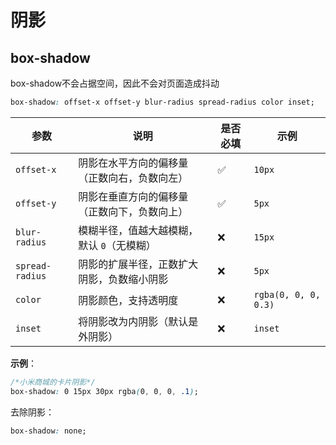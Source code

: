 # 阴影

## box-shadow

box-shadow不会占据空间，因此不会对页面造成抖动

```css
box-shadow: offset-x offset-y blur-radius spread-radius color inset;
```

| 参数            | 说明                                         | 是否必填 | 示例                 |
| --------------- | -------------------------------------------- | -------- | -------------------- |
| `offset-x`      | 阴影在水平方向的偏移量（正数向右，负数向左） | ✅        | `10px`               |
| `offset-y`      | 阴影在垂直方向的偏移量（正数向下，负数向上） | ✅        | `5px`                |
| `blur-radius`   | 模糊半径，值越大越模糊，默认 `0`（无模糊）   | ❌        | `15px`               |
| `spread-radius` | 阴影的扩展半径，正数扩大阴影，负数缩小阴影   | ❌        | `5px`                |
| `color`         | 阴影颜色，支持透明度                         | ❌        | `rgba(0, 0, 0, 0.3)` |
| `inset`         | 将阴影改为内阴影（默认是外阴影）             | ❌        | `inset`              |

**示例**：

```css 
/*小米商城的卡片阴影*/
box-shadow: 0 15px 30px rgba(0, 0, 0, .1);
```

去除阴影：

```css
box-shadow: none;
```

